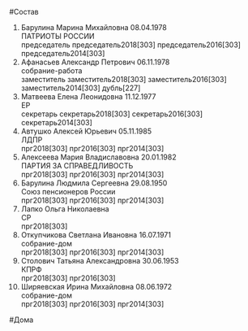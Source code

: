 #Состав  
1. Барулина Марина Михайловна 08.04.1978  
    ПАТРИОТЫ РОССИИ  
    председатель председатель2018[303] председатель2016[303] председатель2014[303]  
2. Афанасьев Александр Петрович 06.11.1978  
    собрание-работа  
    заместитель заместитель2018[303] заместитель2016[303] заместитель2014[303] дубль[227]  
3. Матвеева Елена Леонидовна 11.12.1977  
    ЕР  
    секретарь секретарь2018[303] секретарь2016[303] секретарь2014[303]  
4. Автушко Алексей Юрьевич 05.11.1985  
    ЛДПР  
    прг2018[303] прг2016[303] прг2014[303]  
5. Алексеева Мария Владиславовна 20.01.1982  
    ПАРТИЯ ЗА СПРАВЕДЛИВОСТЬ  
    прг2018[303] прг2016[303] прг2014[303]  
6. Барулина Людмила Сергеевна 29.08.1950  
    Союз пенсионеров России  
    прг2018[303] прг2016[303] прг2014[303]  
7. Лапко Ольга Николаевна  
    СР  
    прг2018[303]  
8. Откупчикова Светлана Ивановна 16.07.1971  
    собрание-дом  
    прг2018[303] прг2016[303] прг2014[303]  
9. Столович Татьяна Александровна 30.06.1953  
    КПРФ  
    прг2018[303] прг2016[303]  
10. Ширяевская Ирина Михайловна 08.06.1972  
    собрание-дом  
    прг2018[303] прг2016[303] прг2014[303]  
  
#Дома  
